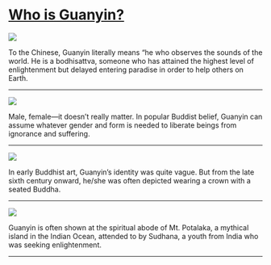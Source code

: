 # [Who is Guanyin?](http://artsmia.github.io/griot/#/stories/846)

![](http://cdn.dx.artsmia.org/thumbs/tn_mia_38268a.jpg)

To the Chinese, Guanyin literally means “he who observes the sounds of the world. He is a bodhisattva, someone who has attained the highest level of enlightenment but delayed entering paradise in order to help others on Earth.

---

![](http://cdn.dx.artsmia.org/thumbs/tn_mia_38268a.jpg)

Male, female—it doesn’t really matter. In popular Buddist belief, Guanyin can assume whatever gender and form is needed to liberate beings from ignorance and suffering.

---

![](http://cdn.dx.artsmia.org/thumbs/tn_mia_38268a.jpg)

In early Buddhist art, Guanyin’s identity was quite vague. But from the late sixth century onward, he/she was often depicted wearing a crown with a seated Buddha.

---

![](http://cdn.dx.artsmia.org/thumbs/tn_20020212_mia341_1560.jpg)

Guanyin is often shown at the spiritual abode of Mt. Potalaka, a mythical island in the Indian Ocean, attended to by Sudhana, a youth from India who was seeking enlightenment.

---
